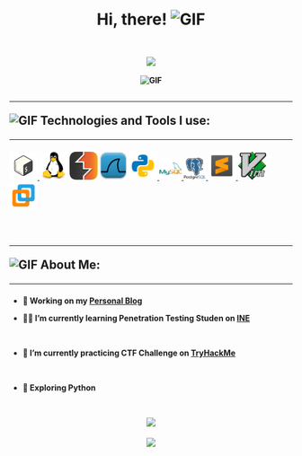 
<h1 align="center">
<abc>
  <br><b> Hi, there! <b><img src="https://media.giphy.com/media/Ii4jfLGmdmWWhcVTG3/giphy-downsized.gif" width="30" alt="GIF">
</abc>
</h1>
<br>

<p align="center">
  <img src="https://readme-typing-svg.herokuapp.com?size=25&font=Bebas+Neue&duration=5006&center=true&color=0EF7F7&lines=I'm+Cristhian%2C+Cybersecurity+Student+💻">
</p>

<p align="center">
<img height="270px" width="450px" alt="GIF" src="https://media.giphy.com/media/6utNxL2fGvEL5tFBZr/giphy.gif">
</p>
<be>

<h2 align="left"> <hr><img src="https://media.giphy.com/media/f4UxNndPLPiMArnqNB/giphy.gif" width="60" alt="GIF">
<b> Technologies and Tools I use: </b>
<hr>
</h2>
<p align="left">
<a href="https://www.gnu.org/software/bash/" target="_blank" rel="noreferrer"> <img src="images/bash.png" alt="bash" width="50" height="50"/> </a> 
<a href="https://www.linux.org/" target="_blank" rel="noreferrer"> <img src="images/tux.png" alt="linux" width="50" height="50"/></a>
<a href="https://portswigger.net/burp" target="_blank" rel="noreferrer"> <img src="images/burp_suite.png" alt="burp suite" width="50" height="50"/></a>
<a href="https://www.wireshark.org/" target="_blank" rel="noreferrer"> <img src="images/wireshark.png" alt="burp suite" width="50" height="50"/></a>
<a href="https://www.python.org" target="_blank" rel="noreferrer"> <img src="images/python.png" alt="python" width="50" height="50"/> </a>
<a href="https://www.mysql.com/" target="_blank" rel="noreferrer"> <img src="images/mysql.png" alt="mysql" width="40" height="40"/> </a> <a href="https://www.postgresql.org" target="_blank" rel="noreferrer"> <img src="images/postgresql.png" alt="postgresql" width="40" height="40"/> </a> 
<a href="https://www.sublimetext.com/" target="_blank" rel="noreferrer"> <img src="images/sublime.png" alt="sublime Text" width="50" height="50"/> </a>
<a href="https://www.vim.org/" target="_blank" rel="noreferrer"> <img src="images/vim.png" alt="vim" width="50" height="50"/> </a>
<a href="https://www.vmware.com/" target="_blank" rel="noreferrer"> <img src="images/vmware.png" alt="vmware" width="50" height="50"/> </a>
</p>
<br>
<h2 align="left"><hr><img src="https://media.giphy.com/media/XHLtoiM5aKEuEqFjIe/giphy.gif" width="60" alt="GIF"><b> About Me: </b>
<hr>
</h2>

+ 🚀 **Working on my** [Personal Blog](https://cristhianmt.github.io)
 
+ 👨‍💻 **I’m currently learning Penetration Testing Studen on** [INE](https://my.ine.com/)
<br>

 + 🌱 **I’m currently practicing CTF Challenge on** [TryHackMe](https://tryhackme.com/p/Bl34k)
<br>

+ 🔭 **Exploring Python**


<br>
<p align="center" >
<a href="https://github.com/anuraghazra/github-readme-stats"> 
    <img  src="https://github-readme-stats.vercel.app/api?username=cristhianmt&&show_icons=true&theme=gotham"/>
  </a>
<br>
<br>
<a href="https://github.com/anuraghazra/github-readme-stats"> 
    <img  src="https://github-readme-stats.vercel.app/api/top-langs/?username=cristhianmt&layout=compact&&theme=gotham"/>
  </a>
</p>




